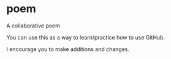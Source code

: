 # poem
A collaborative poem

You can use this as a way to learn/practice how to use GitHub.

I encourage you to make additions and changes. 
